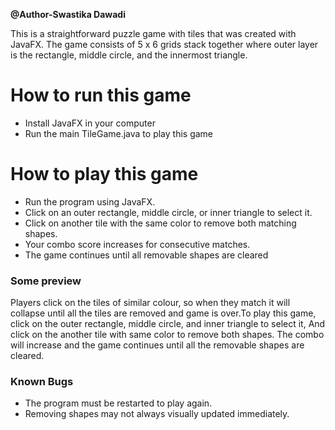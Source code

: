 **@Author-Swastika Dawadi**

This is a straightforward puzzle game with tiles that was created with JavaFX. The game
consists of 5 x 6 grids stack together where outer layer is the rectangle, middle circle,
and the innermost triangle.

# How to run this game

* Install JavaFX in your computer
* Run the main TileGame.java to play this game

# How to play this game

* Run the program using JavaFX.
* Click on an outer rectangle, middle circle, or inner triangle to select it.
* Click on another tile with the same color to remove both matching shapes.
* Your combo score increases for consecutive matches.
* The game continues until all removable shapes are cleared

### Some preview

Players click on the tiles of similar colour, so when they match it will collapse until
all the tiles are removed and game is over.To play this game, click on the outer rectangle,
middle circle, and inner triangle to select it, And click on the another tile with same 
color to remove both shapes. The combo will increase and the game continues until all the
removable shapes are cleared.

### Known Bugs

* The program must be restarted to play again.
* Removing shapes may not always visually updated immediately.